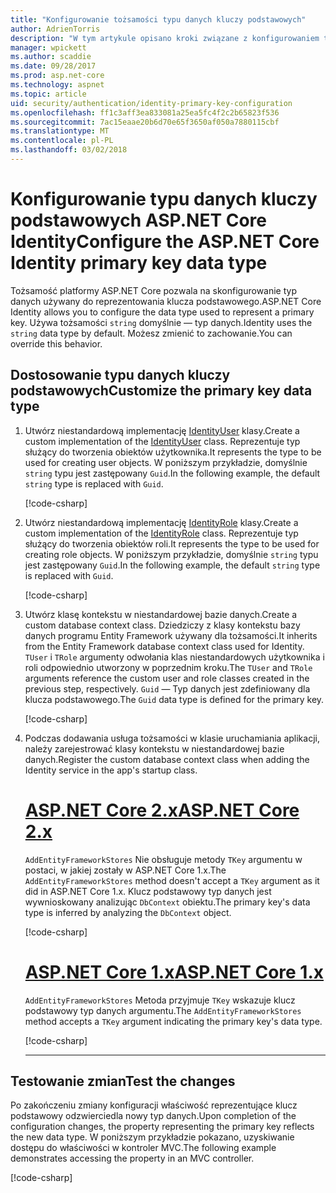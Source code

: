 ```yaml
---
title: "Konfigurowanie tożsamości typu danych kluczy podstawowych"
author: AdrienTorris
description: "W tym artykule opisano kroki związane z konfigurowaniem typ żądanych danych, używany dla tożsamości ASP.NET Core klucza podstawowego."
manager: wpickett
ms.author: scaddie
ms.date: 09/28/2017
ms.prod: asp.net-core
ms.technology: aspnet
ms.topic: article
uid: security/authentication/identity-primary-key-configuration
ms.openlocfilehash: ff1c3aff3ea833081a25ea5fc4f2c2b65823f536
ms.sourcegitcommit: 7ac15eaae20b6d70e65f3650af050a7880115cbf
ms.translationtype: MT
ms.contentlocale: pl-PL
ms.lasthandoff: 03/02/2018
---
```

# <a name="configure-the-aspnet-core-identity-primary-key-data-type"></a><span data-ttu-id="1e30b-103">Konfigurowanie typu danych kluczy podstawowych ASP.NET Core Identity</span><span class="sxs-lookup"><span data-stu-id="1e30b-103">Configure the ASP.NET Core Identity primary key data type</span></span>

<span data-ttu-id="1e30b-104">Tożsamość platformy ASP.NET Core pozwala na skonfigurowanie typ danych używany do reprezentowania klucza podstawowego.</span><span class="sxs-lookup"><span data-stu-id="1e30b-104">ASP.NET Core Identity allows you to configure the data type used to represent a primary key.</span></span> <span data-ttu-id="1e30b-105">Używa tożsamości `string` domyślnie — typ danych.</span><span class="sxs-lookup"><span data-stu-id="1e30b-105">Identity uses the `string` data type by default.</span></span> <span data-ttu-id="1e30b-106">Możesz zmienić to zachowanie.</span><span class="sxs-lookup"><span data-stu-id="1e30b-106">You can override this behavior.</span></span>

## <a name="customize-the-primary-key-data-type"></a><span data-ttu-id="1e30b-107">Dostosowanie typu danych kluczy podstawowych</span><span class="sxs-lookup"><span data-stu-id="1e30b-107">Customize the primary key data type</span></span>

1. <span data-ttu-id="1e30b-108">Utwórz niestandardową implementację [IdentityUser](https://docs.microsoft.com/aspnet/core/api/microsoft.aspnetcore.identity.entityframeworkcore.identityuser-1) klasy.</span><span class="sxs-lookup"><span data-stu-id="1e30b-108">Create a custom implementation of the [IdentityUser](https://docs.microsoft.com/aspnet/core/api/microsoft.aspnetcore.identity.entityframeworkcore.identityuser-1) class.</span></span> <span data-ttu-id="1e30b-109">Reprezentuje typ służący do tworzenia obiektów użytkownika.</span><span class="sxs-lookup"><span data-stu-id="1e30b-109">It represents the type to be used for creating user objects.</span></span> <span data-ttu-id="1e30b-110">W poniższym przykładzie, domyślnie `string` typu jest zastępowany `Guid`.</span><span class="sxs-lookup"><span data-stu-id="1e30b-110">In the following example, the default `string` type is replaced with `Guid`.</span></span>

    [!code-csharp[](identity/sample/src/ASPNET-IdentityDemo-PrimaryKeysConfig/Models/ApplicationUser.cs?highlight=4&range=7-13)]

1. <span data-ttu-id="1e30b-111">Utwórz niestandardową implementację [IdentityRole](https://docs.microsoft.com/aspnet/core/api/microsoft.aspnetcore.identity.entityframeworkcore.identityrole-1) klasy.</span><span class="sxs-lookup"><span data-stu-id="1e30b-111">Create a custom implementation of the [IdentityRole](https://docs.microsoft.com/aspnet/core/api/microsoft.aspnetcore.identity.entityframeworkcore.identityrole-1) class.</span></span> <span data-ttu-id="1e30b-112">Reprezentuje typ służący do tworzenia obiektów roli.</span><span class="sxs-lookup"><span data-stu-id="1e30b-112">It represents the type to be used for creating role objects.</span></span> <span data-ttu-id="1e30b-113">W poniższym przykładzie, domyślnie `string` typu jest zastępowany `Guid`.</span><span class="sxs-lookup"><span data-stu-id="1e30b-113">In the following example, the default `string` type is replaced with `Guid`.</span></span>
    
    [!code-csharp[](identity/sample/src/ASPNET-IdentityDemo-PrimaryKeysConfig/Models/ApplicationRole.cs?highlight=3&range=7-12)]
    
1. <span data-ttu-id="1e30b-114">Utwórz klasę kontekstu w niestandardowej bazie danych.</span><span class="sxs-lookup"><span data-stu-id="1e30b-114">Create a custom database context class.</span></span> <span data-ttu-id="1e30b-115">Dziedziczy z klasy kontekstu bazy danych programu Entity Framework używany dla tożsamości.</span><span class="sxs-lookup"><span data-stu-id="1e30b-115">It inherits from the Entity Framework database context class used for Identity.</span></span> <span data-ttu-id="1e30b-116">`TUser` i `TRole` argumenty odwołania klas niestandardowych użytkownika i roli odpowiednio utworzony w poprzednim kroku.</span><span class="sxs-lookup"><span data-stu-id="1e30b-116">The `TUser` and `TRole` arguments reference the custom user and role classes created in the previous step, respectively.</span></span> <span data-ttu-id="1e30b-117">`Guid` — Typ danych jest zdefiniowany dla klucza podstawowego.</span><span class="sxs-lookup"><span data-stu-id="1e30b-117">The `Guid` data type is defined for the primary key.</span></span>

    [!code-csharp[](identity/sample/src/ASPNET-IdentityDemo-PrimaryKeysConfig/Data/ApplicationDbContext.cs?highlight=3&range=9-26)]
    
1. <span data-ttu-id="1e30b-118">Podczas dodawania usługa tożsamości w klasie uruchamiania aplikacji, należy zarejestrować klasy kontekstu w niestandardowej bazie danych.</span><span class="sxs-lookup"><span data-stu-id="1e30b-118">Register the custom database context class when adding the Identity service in the app's startup class.</span></span>

    # <a name="aspnet-core-2xtabaspnetcore2x"></a>[<span data-ttu-id="1e30b-119">ASP.NET Core 2.x</span><span class="sxs-lookup"><span data-stu-id="1e30b-119">ASP.NET Core 2.x</span></span>](#tab/aspnetcore2x)
    
    <span data-ttu-id="1e30b-120">`AddEntityFrameworkStores` Nie obsługuje metody `TKey` argumentu w postaci, w jakiej zostały w ASP.NET Core 1.x.</span><span class="sxs-lookup"><span data-stu-id="1e30b-120">The `AddEntityFrameworkStores` method doesn't accept a `TKey` argument as it did in ASP.NET Core 1.x.</span></span> <span data-ttu-id="1e30b-121">Klucz podstawowy typ danych jest wywnioskowany analizując `DbContext` obiektu.</span><span class="sxs-lookup"><span data-stu-id="1e30b-121">The primary key's data type is inferred by analyzing the `DbContext` object.</span></span>
    
    [!code-csharp[](identity/sample/src/ASPNETv2-IdentityDemo-PrimaryKeysConfig/Startup.cs?highlight=6-8&range=25-37)]
    
    # <a name="aspnet-core-1xtabaspnetcore1x"></a>[<span data-ttu-id="1e30b-122">ASP.NET Core 1.x</span><span class="sxs-lookup"><span data-stu-id="1e30b-122">ASP.NET Core 1.x</span></span>](#tab/aspnetcore1x)
    
    <span data-ttu-id="1e30b-123">`AddEntityFrameworkStores` Metoda przyjmuje `TKey` wskazuje klucz podstawowy typ danych argumentu.</span><span class="sxs-lookup"><span data-stu-id="1e30b-123">The `AddEntityFrameworkStores` method accepts a `TKey` argument indicating the primary key's data type.</span></span>
    
    [!code-csharp[](identity/sample/src/ASPNET-IdentityDemo-PrimaryKeysConfig/Startup.cs?highlight=9-11&range=39-55)]
    
    ---

## <a name="test-the-changes"></a><span data-ttu-id="1e30b-124">Testowanie zmian</span><span class="sxs-lookup"><span data-stu-id="1e30b-124">Test the changes</span></span>

<span data-ttu-id="1e30b-125">Po zakończeniu zmiany konfiguracji właściwość reprezentujące klucz podstawowy odzwierciedla nowy typ danych.</span><span class="sxs-lookup"><span data-stu-id="1e30b-125">Upon completion of the configuration changes, the property representing the primary key reflects the new data type.</span></span> <span data-ttu-id="1e30b-126">W poniższym przykładzie pokazano, uzyskiwanie dostępu do właściwości w kontroler MVC.</span><span class="sxs-lookup"><span data-stu-id="1e30b-126">The following example demonstrates accessing the property in an MVC controller.</span></span>

[!code-csharp[](identity/sample/src/ASPNET-IdentityDemo-PrimaryKeysConfig/Controllers/AccountController.cs?name=snippet_GetCurrentUserId&highlight=6)]
